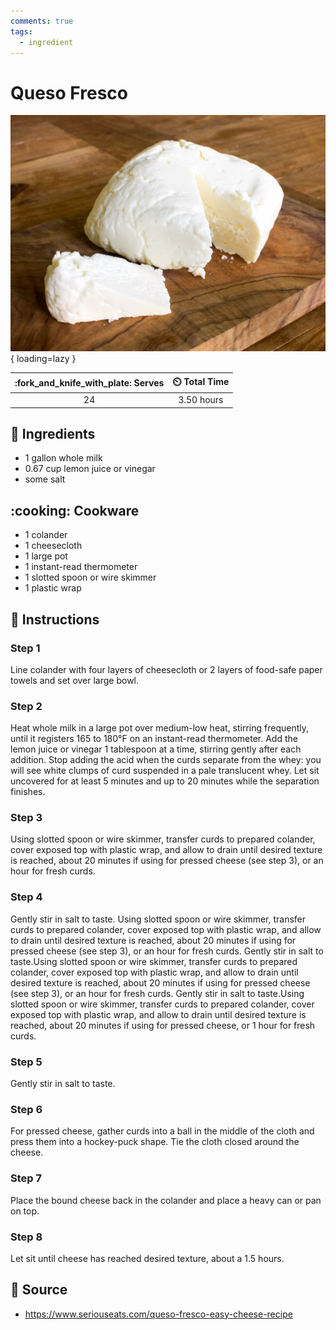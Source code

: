 ```yaml
---
comments: true
tags:
  - ingredient
---
```

# Queso Fresco

![Queso Fresco][1]{ loading=lazy }

| :fork_and_knife_with_plate: Serves | :timer_clock: Total Time |
|:----------------------------------:|:-----------------------: |
| 24 | 3.50 hours |

## :salt: Ingredients

- 1 gallon whole milk
- 0.67 cup lemon juice or vinegar
- some salt

## :cooking: Cookware

- 1 colander
- 1 cheesecloth
- 1 large pot
- 1 instant-read thermometer
- 1 slotted spoon or wire skimmer
- 1 plastic wrap

## :pencil: Instructions

### Step 1

Line colander with four layers of cheesecloth or 2 layers of food-safe paper towels and set over large bowl.

### Step 2

Heat whole milk in a large pot over medium-low heat, stirring frequently, until it registers 165 to 180°F on an
instant-read thermometer. Add the lemon juice or vinegar 1 tablespoon at a time, stirring gently after each addition.
Stop adding the acid when the curds separate from the whey: you will see white clumps of curd suspended in a pale
translucent whey. Let sit uncovered for at least 5 minutes and up to 20 minutes while the separation finishes.

### Step 3

Using slotted spoon or wire skimmer, transfer curds to prepared colander, cover exposed top with plastic wrap, and allow
to drain until desired texture is reached, about 20 minutes if using for pressed cheese (see step 3), or an hour for
fresh curds.

### Step 4

Gently stir in salt to taste. Using slotted spoon or wire skimmer, transfer curds to prepared colander, cover exposed
top with plastic wrap, and allow to drain until desired texture is reached, about 20 minutes if using for pressed cheese
(see step 3), or an hour for fresh curds. Gently stir in salt to taste.Using slotted spoon or wire skimmer, transfer
curds to prepared colander, cover exposed top with plastic wrap, and allow to drain until desired texture is reached,
about 20 minutes if using for pressed cheese (see step 3), or an hour for fresh curds. Gently stir in salt to
taste.Using slotted spoon or wire skimmer, transfer curds to prepared colander, cover exposed top with plastic wrap, and
allow to drain until desired texture is reached, about 20 minutes if using for pressed cheese, or 1 hour for fresh
curds.

### Step 5

Gently stir in salt to taste.

### Step 6

For pressed cheese, gather curds into a ball in the middle of the cloth and press them into a hockey-puck shape. Tie the
cloth closed around the cheese.

### Step 7

Place the bound cheese back in the colander and place a heavy can or pan on top.

### Step 8

Let sit until cheese has reached desired texture, about a 1.5 hours.

## :link: Source

- <https://www.seriouseats.com/queso-fresco-easy-cheese-recipe>

[1]: <../assets/images/queso-fresco.png>
